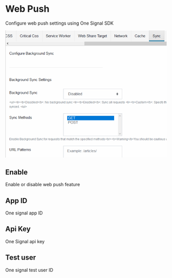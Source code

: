 # Web Push

Configure web push settings using One Signal SDK

![Background sync settings](../images/background-sync-settings.PNG)

## Enable

Enable or disable web push feature

## App ID

One signal app ID

## Api Key

One Signal api key

## Test user

One signal test user ID
